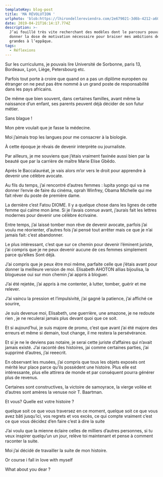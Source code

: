 ```yaml
---
templateKey: blog-post
title: 'MA RÉVOLUTION '
urlphoto: 'blob:https://lhirondellereviendra.com/2e679021-3d6b-4212-a602-89a5a14485b7'
date: 2019-04-21T16:14:17.774Z
description: >-
  J’ai fouillé très vite recherchant des modèles dont le parcours pouvait me
  donner la dose de motivation nécessaire pour braiser mes ambitions déjà très
  grandes à l’eppâque.
tags:
  - Réflexions
---
```

Sur les curriculums, je pouvais lire Université de Sorbonne, paris 13, Bordeaux, Lyon, Liège, Petersbourg etc.

Parfois tout porte à croire que quand on a pas un diplôme européen ou étranger on ne peut pas être nommé à un grand poste de responsabilité dans les pays africains.

De même que bien souvent, dans certaines familles, avant même la naissance d’un enfant, ses parents peuvent déjà décider de son futur métier.

Sans blague ! 

Mon père voulait que je fasse la médecine.

Moi j’aimais trop les langues pour me consacrer à la biologie.

À cette époque je rêvais de devenir interprète ou journaliste.

Par ailleurs, je me souviens que j’étais vraiment faxinée aussi bien par la beauté que par la carrière de maître Marie Elise Gbêdo.

 Après le Baccalauréat, je vais alors m’or  vers le droit pour apprendre à devenir une célèbre avocate.

Au fils du temps, j’ai rencontré d’autres femmes : lupita yongo qui va me donner l’envie de faire du cinéma, oprah Winfrey, Obama Michelle qui me fait rêver du poste de première dame. 

La dernière c’est Fatou DIOME. Il y a quelque chose dans les lignes de cette femme qui calme mon âme. Si je l’avais connue avant, j’aurais fait les lettres modernes pour devenir une célèbre écrivaine.

Entre temps, j’ai laissé tomber mon rêve de devenir avocate, parfois j’ai voulu me réorienter, d’autres fois j’ai pensé tout arrêter mais ce que je n’ai jamais fait: c’est abandonner. 

Le plus intéressant, c’est que sur ce chemin pour devenir l’éminent juriste, j’ai compris que je ne peux devenir aucune de ces femmes simplement parce qu’elkes Sont déjà.

J’ai compris que je peux être moi même, parfaite celle que j’étais avant pour donner la meilleure version de moi. Elisabeth AHOTON allias bijoulisa, la blogueuse oui sur mon chemin j’ai appris à bloguer.

J’ai été rejetée, j’ai appris à me contenter, à lutter, tomber, guérir et me relever.

J’ai vaincu la pression et l’impulsivité, j’ai gagné la patience,  j’ai affiché ce sourire, 

Je suis devenue moi, Elisabeth, une guerrière, une amazone, je ne redoute rien , je ne reculerai jamais plus devant quoi que ce soit.

Et si aujourd’hui, je suis majore de promo, c’est que avant j’ai été majore des erreurs et même si demain, tout change, il me restera la persévérance.

Et si je ne le deviens pas notaire, je serai cette juriste d’affaires qui n’avait jamais existé. J’ai raconté des histoires, jai comme certaines parties, j’ai supprimé d’autres, j’ai reeecrit. 

En observant les musées, j’ai compris que tous les objets exposés ont mérité leur place parce qu’ils possèdent une histoire. Plus elle est intéressante, plus elle attirera de monde et par conséquent pourra générer plus de revenus.

Certaines sont constructives, la victoire de samoyrace, la vierge voilée et d’autres sont amères la venuse noir T. Baartman. 

Et vous? Quelle est votre histoire ? 

quelque soit ce que vous traversez en ce moment, quelque soit ce que vous avez bâti jusqu’ici, vos regrets et vos excès, ce qui compte vraiment c’est ce que vous décidez d’en faire c’est à dire la suite 

J’ai voulu que la mienne éclaire celles de milliers d’autres personnes, si tu veux inspirer quelqu’un un jour, relève toi maintenant et pense à comment raconter la suite.

Moi j’ai décidé de travailler la suite de mon histoire.

Or course i fall in love with myself

What about you dear ?
